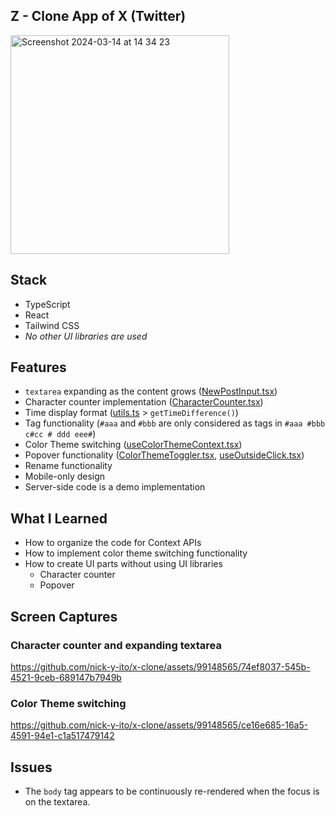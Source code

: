 ## Z - Clone App of X (Twitter)

<img width="350" alt="Screenshot 2024-03-14 at 14 34 23" src="https://github.com/nick-y-ito/x-clone/assets/99148565/33e0c307-6cb7-4e3b-804c-7be966d1060a">

## Stack

- TypeScript
- React
- Tailwind CSS
- *No other UI libraries are used*

## Features

- `textarea` expanding as the content grows ([NewPostInput.tsx](./frontend/src/components/NewPost/NewPostInput.tsx))
- Character counter implementation ([CharacterCounter.tsx](./frontend/src/components/NewPost/CharacterCounter.tsx))
- Time display format ([utils.ts](./frontend/src/lib/utils.ts) > `getTimeDifference()`)
- Tag functionality (`#aaa` and `#bbb` are only considered as tags in `#aaa #bbb c#cc # ddd eee#`)
- Color Theme switching ([useColorThemeContext.tsx](./frontend/src/hooks/useColorThemeContext.tsx))
- Popover functionality ([ColorThemeToggler.tsx](./frontend/src/components/Header/ColorThemeToggler.tsx), [useOutsideClick.tsx](./frontend/src/hooks/useOutsideClick.tsx))
- Rename functionality
- Mobile-only design
- Server-side code is a demo implementation

## What I Learned

- How to organize the code for Context APIs
- How to implement color theme switching functionality
- How to create UI parts without using UI libraries
  - Character counter
  - Popover

## Screen Captures

### Character counter and expanding textarea

https://github.com/nick-y-ito/x-clone/assets/99148565/74ef8037-545b-4521-9ceb-689147b7949b

### Color Theme switching

https://github.com/nick-y-ito/x-clone/assets/99148565/ce16e685-16a5-4591-94e1-c1a517479142

## Issues

- The `body` tag appears to be continuously re-rendered when the focus is on the textarea.

